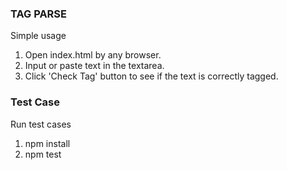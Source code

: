 ### TAG PARSE
Simple usage
1. Open index.html by any browser.
2. Input or paste text in the textarea.
3. Click 'Check Tag' button to see if the text is correctly tagged.

### Test Case
Run test cases
1. npm install
2. npm test